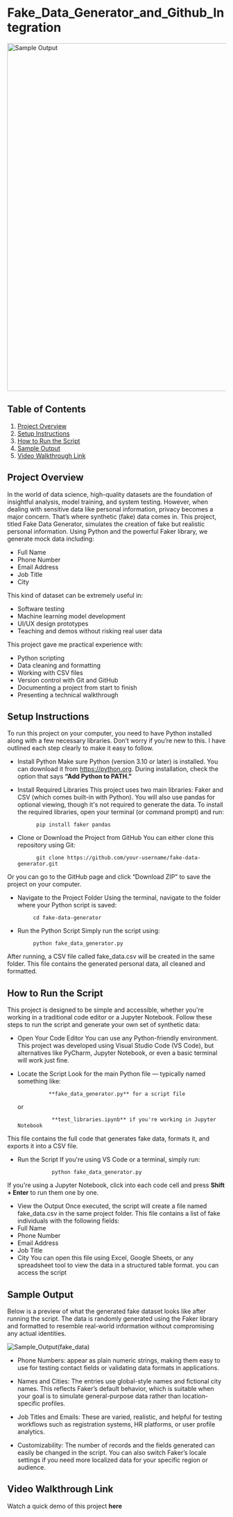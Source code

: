 # Fake_Data_Generator_and_Github_Integration

<img src="https://github.com/user-attachments/assets/815162a2-3601-4ca4-a78e-059a1d3a76bd" alt="Sample Output" width="800"/>

## Table of Contents
1. [Project Overview](project-overview)
2. [Setup Instructions](setup-instructions)
3. [How to Run the Script](how-to-run-the-script)
4. [Sample Output](sample-output)
5. [Video Walkthrough Link](video-walkthrough-link)

## Project Overview
In the world of data science, high-quality datasets are the foundation of insightful analysis, model training, and system testing. However, when dealing with sensitive data like personal information, privacy becomes a major concern. That’s where synthetic (fake) data comes in.
This project, titled Fake Data Generator, simulates the creation of fake but realistic personal information. Using Python and the powerful Faker library, we generate mock data including:
- Full Name
- Phone Number 
- Email Address
- Job Title
- City

This kind of dataset can be extremely useful in:
- Software testing
- Machine learning model development
- UI/UX design prototypes
- Teaching and demos without risking real user data

This project gave me practical experience with:
- Python scripting
- Data cleaning and formatting
- Working with CSV files
- Version control with Git and GitHub
- Documenting a project from start to finish
- Presenting a technical walkthrough

## Setup Instructions
To run this project on your computer, you need to have Python installed along with a few necessary libraries. Don’t worry if you’re new to this. I have outlined each step clearly to make it easy to follow.
- Install Python
Make sure Python (version 3.10 or later) is installed. You can download it from https://python.org. During installation, check the option that says **“Add Python to PATH.”**
- Install Required Libraries
This project uses two main libraries: Faker and CSV (which comes built-in with Python). You will also use pandas for optional viewing, though it's not required to generate the data.
To install the required libraries, open your terminal (or command prompt) and run:

            pip install faker pandas

- Clone or Download the Project from GitHub
You can either clone this repository using Git:

            git clone https://github.com/your-username/fake-data-generator.git

Or you can go to the GitHub page and click “Download ZIP” to save the project on your computer.
-  Navigate to the Project Folder
Using the terminal, navigate to the folder where your Python script is saved:

            cd fake-data-generator

- Run the Python Script
Simply run the script using:

           python fake_data_generator.py

After running, a CSV file called fake_data.csv will be created in the same folder. This file contains the generated personal data, all cleaned and formatted.

## How to Run the Script
This project is designed to be simple and accessible, whether you're working in a traditional code editor or a Jupyter Notebook. Follow these steps to run the script and generate your own set of synthetic data:

- Open Your Code Editor
You can use any Python-friendly environment. This project was developed using Visual Studio Code (VS Code), but alternatives like PyCharm, Jupyter Notebook, or even a basic terminal will work just fine.

- Locate the Script
Look for the main Python file — typically named something like:

                **fake_data_generator.py** for a script file

   or              
               
                 **test_libraries.ipynb** if you're working in Jupyter Notebook

This file contains the full code that generates fake data, formats it, and exports it into a CSV file.

-  Run the Script
If you're using VS Code or a terminal, simply run:

                  python fake_data_generator.py
If you're using a Jupyter Notebook, click into each code cell and press **Shift + Enter** to run them one by one.

- View the Output
Once executed, the script will create a file named fake_data.csv in the same project folder. This file contains a list of fake individuals with the following fields:
 - Full Name
 - Phone Number
 - Email Address
 - Job Title
 - City
You can open this file using Excel, Google Sheets, or any spreadsheet tool to view the data in a structured table format.
you can access the script 

## Sample Output
Below is a preview of what the generated fake dataset looks like after running the script. The data is randomly generated using the Faker library and formatted to resemble real-world information without compromising any actual identities.

![Sample_Output(fake_data)](https://github.com/user-attachments/assets/b7b7250b-5039-496f-b112-0c354a18449f)

- Phone Numbers: appear as plain numeric strings, making them easy to use for testing contact fields or validating data formats in applications.

- Names and Cities: The entries use global-style names and fictional city names. This reflects Faker’s default behavior, which is suitable when your goal is to simulate general-purpose data rather than location-specific profiles.

- Job Titles and Emails: These are varied, realistic, and helpful for testing workflows such as registration systems, HR platforms, or user profile analytics.

- Customizability: The number of records and the fields generated can easily be changed in the script. You can also switch Faker’s locale settings if you need more localized data for your specific region or audience.

## Video Walkthrough Link
Watch a quick demo of this project **here**


